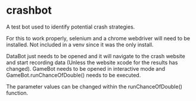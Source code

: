 # crashbot
A test bot used to identify potential crash strategies.

For this to work properly, selenium and a chrome webdriver will need to be installed. Not included in a venv since it was the only install.

DataBot just needs to be opened and it will navigate to the crash website and start recording data (Unless the website xcode for the results has changed). GameBot needs to be opened in interactive mode and GameBot.runChanceOfDouble() needs to be executed.

The parameter values can be changed within the runChanceOfDouble() function.
